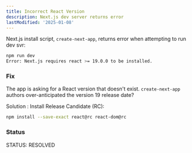 ```yaml
---
title: Incorrect React Version
description: Next.js dev server returns error
lastModified: '2025-01-08'
---
```


Next.js install script, `create-next-app`, returns error when attempting to run dev svr:

```bash
npm run dev
Error: Next.js requires react >= 19.0.0 to be installed.
```

### Fix

The app is asking for a React version that doesn't exist.  `create-next-app` authors over-anticipated the version 19 release date?

Solution : Install Release Candidate (RC):

```bash
npm install --save-exact react@rc react-dom@rc
```

### Status

STATUS: RESOLVED
